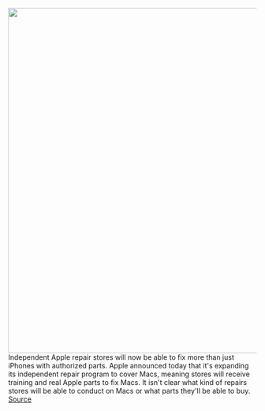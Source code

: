 <img src='https://cdn.vox-cdn.com/thumbor/zEUZjzWkYLwVk8cQt9Kyx-Do_RY=/0x0:2418x1360/1200x800/filters:focal(1016x487:1402x873)/cdn.vox-cdn.com/uploads/chorus_image/image/67214856/bfarsace_200302_3873_0004.0.jpg' width='700px' /><br/>
Independent Apple repair stores will now be able to fix more than just iPhones with authorized parts. Apple announced today that it's expanding its independent repair program to cover Macs, meaning stores will receive training and real Apple parts to fix Macs. It isn't clear what kind of repairs stores will be able to conduct on Macs or what parts they'll be able to buy.
<a href='https://www.theverge.com/2020/8/17/21372022/apple-independent-repair-program-mac-fix'> Source <a/>